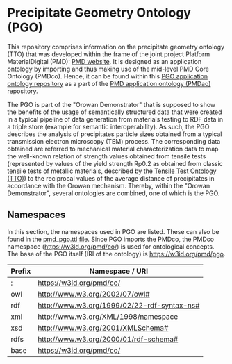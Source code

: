# Precipitate Geometry Ontology (PGO)

This repository comprises information on the precipitate geometry ontology (TTO) that was developed within the frame of the joint project 
Platform MaterialDigital (PMD): [PMD website](https://materialdigital.de/). 
It is designed as an application ontology by importing and thus making use of the mid-level PMD Core Ontology (PMDco). Hence, it can be found within this [PGO application ontology repository](https://github.com/materialdigital/application-ontologies/tree/main/precipitate_geometry_ontology_PGO) as a part of the [PMD application ontology (PMDao)](https://github.com/materialdigital/application-ontologies/tree/main) repository.

The PGO is part of the "Orowan Demonstrator" that is supposed to show the benefits of the usage of semantically structured data that were created in a typical pipeline of data generation from materials testing to RDF data in a triple store (example for semantic interoperability). As such, the PGO describes the analysis of precipitates particle sizes obtained from a typical transmission electron microscopy (TEM) process. The corresponding data obtained are referred to mechanical material characterization data to map the well-known relation of strength values obtained from tensile tests (represented by values of the yield strength Rp0.2 as obtained from classic tensile tests of metallic materials, described by the [Tensile Test Ontology (TTO)](https://github.com/materialdigital/application-ontologies/tree/main/tensile_test_ontology_TTO)) to the reciprocal values of the average distance of precipitates in accordance with the Orowan mechanism. 
Thereby, within the "Orowan Demonstrator", several ontologies are combined, one of which is the PGO.

## Namespaces
In this section, the namespaces used in PGO are listed. These can also be found in the [pmd_pgo.ttl file](https://github.com/materialdigital/application-ontologies/blob/main/precipitate_geometry_ontology_PGO/pmd_pgo.ttl).
Since PGO imports the PMDco, the PMDco namespace (https://w3id.org/pmd/co/) is used for ontological concepts.
The base of the PGO itself (IRI of the ontology) is https://w3id.org/pmd/pgo. 

| Prefix | Namespace / URI                             |
|:-------|---------------------------------------------|
| :      | https://w3id.org/pmd/co/                    |
| owl    | http://www.w3.org/2002/07/owl#              |
| rdf    | http://www.w3.org/1999/02/22-rdf-syntax-ns# |
| xml    | http://www.w3.org/XML/1998/namespace        |
| xsd    | http://www.w3.org/2001/XMLSchema#           |
| rdfs   | http://www.w3.org/2000/01/rdf-schema#       |
| base   | https://w3id.org/pmd/co/                    |

